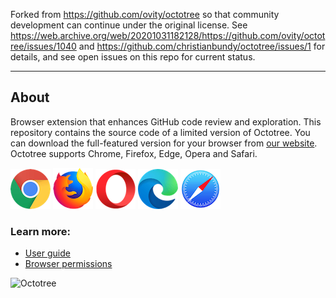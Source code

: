 Forked from https://github.com/ovity/octotree so that community development can
continue under the original license. See
https://web.archive.org/web/20201031182128/https://github.com/ovity/octotree/issues/1040
and https://github.com/christianbundy/octotree/issues/1 for details, and see
open issues on this repo for current status.

----

## About

Browser extension that enhances GitHub code review and exploration. This repository contains the source code of a limited version of Octotree. You can download the full-featured version for your browser from [our website](https://www.octotree.io). Octotree supports Chrome, Firefox, Edge, Opera and Safari.

[![Chrome](docs/chrome.png "Chrome")](https://chrome.google.com/webstore/detail/octotree/bkhaagjahfmjljalopjnoealnfndnagc)
[![Firefox](docs/firefox.png "Firefox")](https://addons.mozilla.org/en-US/firefox/addon/octotree/)
[![Opera](docs/opera.png "Opera")](https://addons.opera.com/en/extensions/details/octotree/)
[![Edge](docs/edge.png "Edge")](https://microsoftedge.microsoft.com/addons/detail/octotree/joagmknfcgpikbadjkaikmnhpjadihjg?hl=en-US)
[![Safari](docs/safari.png "Safari")](https://itunes.apple.com/us/app/octotree-pro/id1457450145?mt=12)


### Learn more:

* [User guide](https://www.octotree.io/features)
* [Browser permissions](https://www.octotree.io/features#browser-permissions)

![Octotree](docs/demo.gif)
